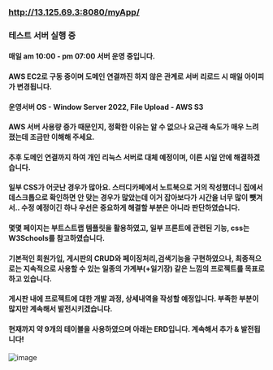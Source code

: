 ### http://13.125.69.3:8080/myApp/

### 테스트 서버 실행 중
#### 매일 am 10:00 - pm 07:00 서버 운영 중입니다.
#### AWS EC2로 구동 중이며 도메인 연결까진 하지 않은 관계로 서버 리로드 시 매일 아이피가 변경됩니다.
#### 운영서버 OS - Window Server 2022, File Upload - AWS S3
#### AWS 서버 사용량 증가 때문인지, 정확한 이유는 알 수 없으나 요근래 속도가 매우 느려졌는데 조금만 이해해 주세요.
#### 추후 도메인 연결까지 하여 개인 리눅스 서버로 대체 예정이며, 이른 시일 안에 해결하겠습니다.
#### 일부 CSS가 어긋난 경우가 많아요. 스터디카페에서 노트북으로 거의 작성했더니 집에서 데스크톱으로 확인하면 안 맞는 경우가 많았는데 이거 잡아보다가 시간을 너무 많이 뺏겨서.. 수정 예정이긴 하나 우선은 중요하게 해결할 부분은 아니라 판단하였습니다.
#### 몇몇 페이지는 부트스트랩 템플릿을 활용하였고, 일부 프론트에 관련된 기능, css는 W3Schools를 참고하였습니다.
#### 기본적인 회원가입, 게시판의 CRUD와 페이징처리,검색기능을 구현하였으나, 최종적으로는 지속적으로 사용할 수 있는 일종의 가계부(+일기장) 같은 느낌의 프로젝트를 목표로 하고 있습니다.
#### 게시판 내에 프로젝트에 대한 개발 과정, 상세내역을 작성할 예정입니다. 부족한 부분이 많지만 계속해서 발전시키겠습니다.
#### 현재까지 약 9개의 테이블을 사용하였으며 아래는 ERD입니다. 계속해서 추가 & 발전됩니다!

![image](https://github.com/user-attachments/assets/4ad12a1a-6495-4109-9bb7-1a291af80d22)
